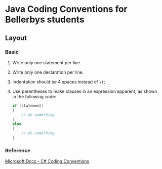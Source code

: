 # Java Coding Conventions for Bellerbys students

## Layout

### Basic

1. Write only one statement per line.

1. Write only one declaration per line.

1. Indentation should be 4 spaces instead of `\t`;

2. Use parentheses to make clauses in an expression apparent, as shown in the following code:
   ```java
   if (statement)
   {
       // do something
   }
   else
   {
       // do something
   }
   ```

### Reference

[Microsoft Docs - C# Coding Conventions](https://docs.microsoft.com/en-us/dotnet/csharp/programming-guide/inside-a-program/coding-conventions)